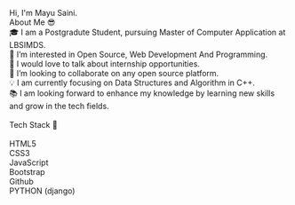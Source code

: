 Hi, I'm Mayu Saini.
<br>
About Me 😎
<br>
🎓 I am a Postgradute Student, pursuing Master of Computer Application at LBSIMDS.<br>
👀 I’m interested in Open Source, Web Development And Programming.<br>
💬 I would love to talk about internship opportunities.<br>
💞️ I’m looking to collaborate on any open source platform.<br>
💡 I am currently focusing on Data Structures and Algorithm in C++.<br>
📚 I am looking forward to enhance my knowledge by learning new skills and grow in the tech fields.<br>
<br>
Tech Stack 🥞<br><br>
HTML5<br> CSS3<br> JavaScript<br> Bootstrap<br> Github <br>PYTHON (django)  


